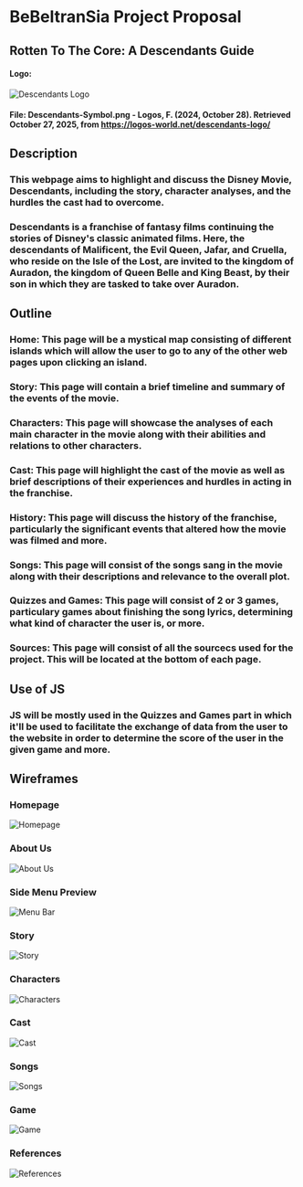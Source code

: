 # BeBeltranSia Project Proposal
## Rotten To The Core: A Descendants Guide
#### Logo:
![Descendants Logo](https://logos-world.net/wp-content/uploads/2023/06/Descendants-Symbol.png)
#### File: Descendants-Symbol.png - Logos, F. (2024, October 28). Retrieved October 27, 2025, from https://logos-world.net/descendants-logo/

## Description

### This webpage aims to highlight and discuss the Disney Movie, Descendants, including the story, character analyses, and the hurdles the cast had to overcome. 

### Descendants is a franchise of fantasy films continuing the stories of Disney's classic animated films. Here, the descendants of Malificent, the Evil Queen, Jafar, and Cruella, who reside on the Isle of the Lost, are invited to the kingdom of Auradon, the kingdom of Queen Belle and King Beast, by their son in which they are tasked to take over Auradon.

##
## Outline

### Home: This page will be a mystical map consisting of different islands which will allow the user to go to any of the other web pages upon clicking an island.

### Story: This page will contain a brief timeline and summary of the events of the movie.

### Characters: This page will showcase the analyses of each main character in the movie along with their abilities and relations to other characters.

### Cast: This page will highlight the cast of the movie as well as brief descriptions of their experiences and hurdles in acting in the franchise.

### History: This page will discuss the history of the franchise, particularly the significant events that altered how the movie was filmed and more.

### Songs: This page will consist of the songs sang in the movie along with their descriptions and relevance to the overall plot.

### Quizzes and Games: This page will consist of 2 or 3 games, particulary games about finishing the song lyrics, determining what kind of character the user is, or more.

### Sources: This page will consist of all the sourcecs used for the project. This will be located at the bottom of each page.
##
## Use of JS

### JS will be mostly used in the Quizzes and Games part in which it'll be used to facilitate the exchange of data from the user to the website in order to determine the score of the user in the given game and more.

##
## Wireframes

### Homepage
![Homepage](/assets/Homepage.png)

### About Us
![About Us](/assets/About%20Us.png)

### Side Menu Preview
![Menu Bar](/assets/Menu%20Bar.png)

### Story
![Story](/assets/Story.png)

### Characters
![Characters](/assets/Characters.png)

### Cast
![Cast](/assets/Cast.png)

### Songs
![Songs](/assets/Songs.png)

### Game 
![Game](/assets/Game.png)

### References
![References](/assets/References.png)
